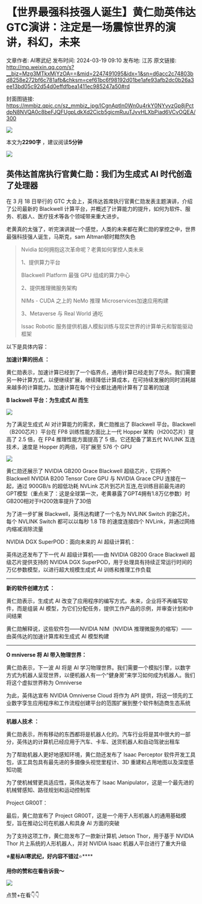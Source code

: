 # 【世界最强科技强人诞生】黄仁勋英伟达GTC演讲：注定是一场震惊世界的演讲，科幻，未来

文章作者: AI寒武纪
发布时间: 2024-03-19 09:10
发布地: 江苏
原文链接: http://mp.weixin.qq.com/s?__biz=Mzg3MTkxMjYzOA==&mid=2247491095&idx=1&sn=d6acc2c74803bd8258e272bf6c781afb&chksm=cef61bc6f98192d01be1afe93afb2dc0b26a3ee13bd05c92d54d0effdfbea1411ec985247a50#rd

封面图链接: https://mmbiz.qpic.cn/sz_mmbiz_jpg/ICgnAptln0Wn0u4rkY0NYvvzGp8jPctdpN8NVQA0c8beFJQFUgpLdkXd2Cicb5gicmRuuTJvvHLXbPiad6VCvOQEA/300

![](https://mmbiz.qpic.cn/sz_mmbiz_png/ICgnAptln0Wn0u4rkY0NYvvzGp8jPctdEhrS7054O6b867YmQsUR61aA3oWaHIXpIDjNXnia5sNHWfsPlAkUKSg/640?wx_fmt=png&from=appmsg)

  

本文为**2290****字****** ，建议阅读**5****分钟******

  

![](https://mmbiz.qpic.cn/sz_mmbiz_png/ICgnAptln0Vnb5aSCdDsDedb6ic9AU2aFwMH7cPxPkFv8TvcaOLlTm1N5mggtDPwpdHIs1iaoau5GLeGP4g25B3g/640?wx_fmt=png&from=appmsg)  

  

## 英伟达首席执行官黄仁勋：我们为生成式 AI 时代创造了处理器

在 3 月 18 日举行的 GTC 大会上，英伟达首席执行官黄仁勋发表主题演讲，介绍了公司最新的 Blackwell
计算平台，并概述了计算能力的提升，如何为软件、服务、机器人、医疗技术等各个领域带来重大进步。

  

老黄真的太强了，听完演讲就一个感觉，人类的未来都在黄仁勋的掌控之中，世界最强科技强人诞生，马斯克，sam Altman顿时黯然失色‍‍‍‍‍‍‍‍‍‍‍‍

  

> Nvidia 如何拥抱这次革命呢？老黄如何掌控人类未来  
>
>
>  
>
>
> 1、提供算力平台
>
> Blackwell Platform 最强 GPU 组成的算力中心
>
>  
>
>
> 2、提供推理微服务架构
>
> NIMs - CUDA 之上的 NeMo 推理 Microservices加速应用构建
>
>  
>
>
> 3、Metaverse 与 Real World 通吃
>
> Issac Robotic 服务提供机器人模拟训练与现实世界的计算单元和智能驱动框架

  
以下是具体内容：  

  

**加速计算的拐点 ：**

黄仁勋表示，加速计算已经到了一个临界点，通用计算已经走到了尽头。我们需要另一种计算方式，以便继续扩展，继续降低计算成本，在可持续发展的同时消耗越来越多的计算能力。加速计算在每个行业都比通用计算有了显著的加速

  

**B lackwell 平台：为生成式 AI 而生**

  

![](https://mmbiz.qpic.cn/sz_mmbiz_png/ICgnAptln0Vnb5aSCdDsDedb6ic9AU2aFNibzCfEUpnRPaAt2amEgTrzUrOBncddajod1ra6vlSfORjUwnMOGibJA/640?wx_fmt=png&from=appmsg)

  

  

为了满足生成式 AI 对计算能力的需求，黄仁勋推出了 Blackwell 平台。Blackwell （B200芯片）平台在 FP8 训练性能方面比上一代
Hopper 架构（H200芯片）提高了 2.5 倍，在 FP4 推理性能方面提高了 5 倍。它还配备了第五代 NVLINK 互连技术，速度是 Hopper
的两倍，可扩展至 576 个 GPU‍

  

![](https://mmbiz.qpic.cn/sz_mmbiz_png/ICgnAptln0Vnb5aSCdDsDedb6ic9AU2aFtgtLnlcMibu61xib5e3ibRmaoTgUm8MwP3SRLhBo6GXVtMOKLKy8gHiaqQ/640?wx_fmt=png&from=appmsg)

  

  

黄仁勋还展示了 NVIDIA GB200 Grace Blackwell 超级芯片，它将两个 Blackwell NVIDIA B200 Tensor
Core GPU 与 NVIDIA Grace CPU 连接在一起，通过 900GB/s 的超低功耗 NVLink
芯片到芯片互连,在训练目前最先进的GPT模型（重点来了：这是全球第一次，老黄暴露了GPT4拥有1.8万亿参数）时GB200相对于H200效率提升了30倍‍‍‍‍‍‍‍‍

  

为了进一步扩展 Blackwell，英伟达构建了一个名为 NVLINK Switch 的新芯片。每个 NVLINK Switch 都可以以每秒 1.8 TB
的速度连接四个 NVLink，并通过网络内缩减消除流量‍

  

NVIDIA DGX SuperPOD：面向未来的 AI 超级计算机：  

  

英伟达还发布了下一代 AI 超级计算机——由 NVIDIA GB200 Grace Blackwell 超级芯片提供支持的 NVIDIA DGX
SuperPOD，用于处理具有持续正常运行时间的万亿参数模型，以进行超大规模生成式 AI 训练和推理工作负载

  

****

**新的软件创建方式 ：**

  

黄仁勋表示，生成式 AI 改变了应用程序的编写方式。未来，企业将不再编写软件，而是组装 AI
模型，为它们分配任务，提供工作产品的示例，并审查计划和中间结果‍

  

黄仁勋解释说，这些软件包——NVIDIA NIM（NVIDIA 推理微服务的缩写）——由英伟达的加速计算库和生成式 AI 模型构建

  

****

**O mniverse 将 AI 带入物理世界：**

黄仁勋表示，下一波 AI 将是 AI
学习物理世界。我们需要一个模拟引擎，以数字方式为机器人呈现世界，以便机器人有一个“健身房”来学习如何成为机器人。我们将这个虚拟世界称为 Omniverse‍

  

为此，英伟达宣布 NVIDIA Omniverse Cloud 将作为 API
提供，将这一领先的工业数字孪生应用程序和工作流程创建平台的范围扩展到整个软件制造商生态系统

****

**机器人技术 ：**

  

黄仁勋表示，所有移动的东西都将是机器人化的。汽车行业将是其中很大的一部分，英伟达的计算机已经应用于汽车、卡车、送货机器人和自动驾驶出租车‍

  

为了帮助机器人更好地感知环境，黄仁勋还发布了 Isaac Perceptor 软件开发工具包，该工具包具有最先进的多摄像头视觉里程计、3D
重建和占用地图以及深度感知功能‍

  

为了使机械臂更具适应性，英伟达发布了 Isaac Manipulator，这是一个最先进的机械臂感知、路径规划和运动控制库

  

Project GR00T：

最后，黄仁勋宣布了 Project GR00T，这是一个用于人形机器人的通用基础模型，旨在推动公司在机器人和具身 AI 方面的突破‍

  

为了支持这项工作，黄仁勋发布了一款新计算机 Jetson Thor，用于基于 NVIDIA Thor 片上系统的人形机器人，并对 NVIDIA Isaac
机器人平台进行了重大升级

  

  

  

**⭐星标AI寒武纪，好内容不错过**⭐****

**用你的****赞****和****在看****告诉我～**

  

  

  

![](https://mmbiz.qpic.cn/sz_mmbiz_png/ICgnAptln0X53k92kQa8BeRQk0S3ZibtTFrf0vHLrLXqJpB3miaFf0HDXX1YjWgfQ3GdhgYuKAQTg746xfnBxxcg/640?wx_fmt=png)

  

点赞+在看👇👇


